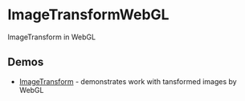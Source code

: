 ImageTransformWebGL
===================

ImageTransform in WebGL 

Demos
------
  * [ImageTransform](http://OriginalSin.github.io/ImageTransformWebGL/index1_.html) - demonstrates work with tansformed images by WebGL
